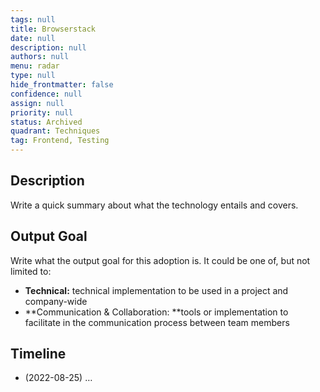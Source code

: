```yaml
---
tags: null
title: Browserstack
date: null
description: null
authors: null
menu: radar
type: null
hide_frontmatter: false
confidence: null
assign: null
priority: null
status: Archived
quadrant: Techniques
tag: Frontend, Testing
---
```


## Description
Write a quick summary about what the technology entails and covers.

## Output Goal
Write what the output goal for this adoption is. It could be one of, but not limited to:

* **Technical:** technical implementation to be used in a project and company-wide
* **Communication & Collaboration: **tools or implementation to facilitate in the communication process between team members

## Timeline
* (2022-08-25) …